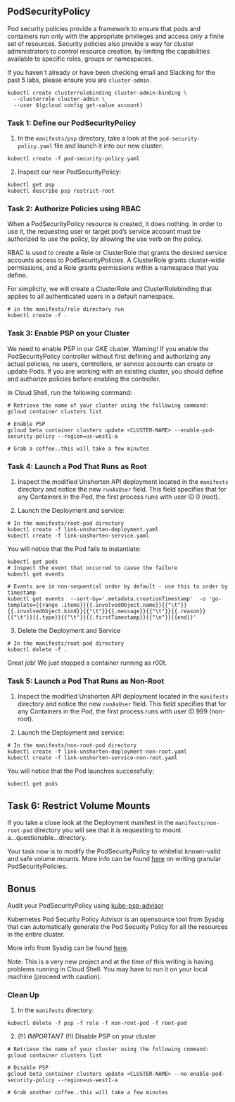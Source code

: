 ## PodSecurityPolicy
Pod security policies provide a framework to ensure that pods and containers run only with the appropriate privileges and access only a finite set of resources. Security policies also provide a way for cluster administrators to control resource creation, by limiting the capabilities available to specific roles, groups or namespaces.

If you haven't already or have been checking email and Slacking for the past 5 labs, please ensure you are `cluster-admin`. 
```
kubectl create clusterrolebinding cluster-admin-binding \
  --clusterrole cluster-admin \
  --user $(gcloud config get-value account)
```

### Task 1: Define our PodSecurityPolicy

1. In the `manifests/psp` directory, take a look at the `pod-security-policy.yaml` file and launch it into our new cluster:
```
kubectl create -f pod-security-policy.yaml
```

2. Inspect our new PodSecurityPolicy:
```
kubectl get psp
kubectl describe psp restrict-root
```
### Task 2: Authorize Policies using RBAC

When a PodSecurityPolicy resource is created, it does nothing. In order to use it, the requesting user or target pod’s service account must be authorized to use the policy, by allowing the use verb on the policy.

RBAC is used to create a Role or ClusterRole that grants the desired service accounts access to PodSecurityPolicies. A ClusterRole grants cluster-wide permissions, and a Role grants permissions within a namespace that you define.

For simplicity, we will create a ClusterRole and ClusterRolebinding that applies to all authenticated users in a default namespace.

```
# in the manifests/role directory run
kubectl create -f .
```

### Task 3: Enable PSP on your Cluster
We need to enable PSP in our GKE cluster. Warning! If you enable the PodSecurityPolicy controller without first defining and authorizing any actual policies, no users, controllers, or service accounts can create or update Pods. If you are working with an existing cluster, you should define and authorize policies before enabling the controller.

In Cloud Shell, run the following command:
```
# Retrieve the name of your cluster using the following command:
gcloud container clusters list

# Enable PSP
gcloud beta container clusters update <CLUSTER-NAME> --enable-pod-security-policy --region=us-west1-a

# Grab a coffee..this will take a few minutes
```

### Task 4: Launch a Pod That Runs as Root
1. Inspect the modified Unshorten API deployment located in the `manifests` directory and notice the new `runAsUser` field. This field specifies that for any Containers in the Pod, the first process runs with user ID 0 (root). 

2. Launch the Deployment and service:
```
# In the manifests/root-pod directory
kubectl create -f link-unshorten-deployment.yaml
kubectl create -f link-unshorten-service.yaml
```

You will notice that the Pod fails to instantiate:
```
kubectl get pods
# Inspect the event that occurred to cause the failure
kubectl get events

# Events are in non-sequential order by default - use this to order by timestamp
kubectl get events  --sort-by='.metadata.creationTimestamp'  -o 'go-template={{range .items}}{{.involvedObject.name}}{{"\t"}}{{.involvedObject.kind}}{{"\t"}}{{.message}}{{"\t"}}{{.reason}}{{"\t"}}{{.type}}{{"\t"}}{{.firstTimestamp}}{{"\n"}}{{end}}'
```
3. Delete the Deployment and Service
```
# In the manifests/root-pod directory
kubectl delete -f .
```

Great job! We just stopped a container running as r00t.

### Task 5: Launch a Pod That Runs as Non-Root
1. Inspect the modified Unshorten API deployment located in the `manifests` directory and notice the new `runAsUser` field. This field specifies that for any Containers in the Pod, the first process runs with user ID 999 (non-root). 

2. Launch the Deployment and service:
```
# In the manifests/non-root-pod directory
kubectl create -f link-unshorten-deployment-non-root.yaml
kubectl create -f link-unshorten-service-non-root.yaml
```

You will notice that the Pod launches successfully:
```
kubectl get pods
```

## Task 6: Restrict Volume Mounts
If you take a close look at the Deployment manifest in the `manifests/non-root-pod` directory you will see that it is requesting to mount a...questionable...directory.

Your task now is to modify the PodSecurityPolicy to whitelist known-valid and safe volume mounts. More info can be found [here](https://kubernetes.io/docs/concepts/policy/pod-security-policy/#example-policies) on writing granular PodSecurityPolicies.

## Bonus
Audit your PodSecurityPolicy using [kube-psp-advisor](https://github.com/sysdiglabs/kube-psp-advisor)

Kubernetes Pod Security Policy Advisor is an opensource tool from Sysdig that can automatically generate the Pod Security Policy for all the resources in the entire cluster.

More info from Sysdig can be found [here](https://sysdig.com/blog/enable-kubernetes-pod-security-policy/).

Note: This is a very new project and at the time of this writing is having problems running in Cloud Shell. You may have to run it on your local machine (proceed with caution).

### Clean Up
1. In the `manifests` directory:
```
kubectl delete -f psp -f role -f non-root-pod -f root-pod
```

2. (!!) *IMPORTANT* (!!) Disable PSP on your cluster
```
# Retrieve the name of your cluster using the following command:
gcloud container clusters list

# Disable PSP
gcloud beta container clusters update <CLUSTER-NAME> --no-enable-pod-security-policy --region=us-west1-a

# Grab another coffee..this will take a few minutes
```



